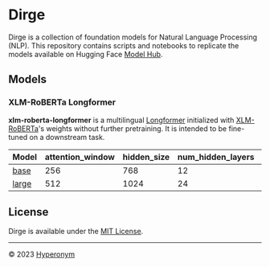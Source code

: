 # Dirge

Dirge is a collection of foundation models for Natural Language Processing (NLP). This repository contains scripts and notebooks to replicate the models available on Hugging Face [Model Hub](https://huggingface.co/hyperonym).

## Models

### XLM-RoBERTa Longformer

**xlm-roberta-longformer** is a multilingual [Longformer](https://arxiv.org/abs/2004.05150) initialized with [XLM-RoBERTa](https://huggingface.co/xlm-roberta-base)'s weights without further pretraining. It is intended to be fine-tuned on a downstream task.

| Model | attention_window | hidden_size | num_hidden_layers | model_max_length |
| --- | --- | --- | --- | --- |
| [base](https://huggingface.co/hyperonym/xlm-roberta-longformer-base-16384) | 256 | 768 | 12 | 16384 |
| [large](https://huggingface.co/hyperonym/xlm-roberta-longformer-large-16384) | 512 | 1024 | 24 | 16384 |

## License

Dirge is available under the [MIT License](https://github.com/hyperonym/dirge/blob/master/LICENSE).

---

© 2023 [Hyperonym](https://hyperonym.org)
